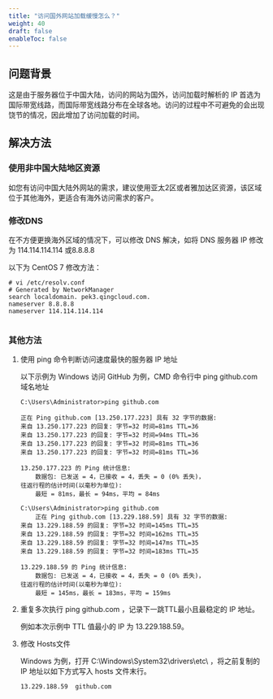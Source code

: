 ```yaml
---
title: "访问国外网站加载缓慢怎么？"
weight: 40
draft: false
enableToc: false
---
```


## 问题背景

 这是由于服务器位于中国大陆，访问的网站为国外，访问加载时解析的 IP 首选为国际带宽线路，而国际带宽线路分布在全球各地。访问的过程中不可避免的会出现饶节的情况，因此增加了访问加载的时间。

## 解决方法

### 使用非中国大陆地区资源

如您有访问中国大陆外网站的需求，建议使用亚太2区或者雅加达区资源，该区域位于其他海外，更适合有海外访问需求的客户。

### 修改DNS

在不方便更换海外区域的情况下，可以修改 DNS 解决，如将 DNS 服务器 IP 修改为 114.114.114.114 或8.8.8.8

以下为 CentOS 7 修改方法：

```
# vi /etc/resolv.conf 
# Generated by NetworkManager
search localdomain. pek3.qingcloud.com.
nameserver 8.8.8.8
nameserver 114.114.114.114
                                                                                                               
```

### 其他方法

1. 使用 ping 命令判断访问速度最快的服务器 IP 地址

   以下示例为 Windows 访问 GitHub 为例，CMD 命令行中 ping github.com 域名地址

   ```
   C:\Users\Administrator>ping github.com
   
   正在 Ping github.com [13.250.177.223] 具有 32 字节的数据:
   来自 13.250.177.223 的回复: 字节=32 时间=81ms TTL=36
   来自 13.250.177.223 的回复: 字节=32 时间=94ms TTL=36
   来自 13.250.177.223 的回复: 字节=32 时间=81ms TTL=36
   来自 13.250.177.223 的回复: 字节=32 时间=81ms TTL=36
   
   13.250.177.223 的 Ping 统计信息:
       数据包: 已发送 = 4，已接收 = 4，丢失 = 0 (0% 丢失)，
   往返行程的估计时间(以毫秒为单位):
       最短 = 81ms，最长 = 94ms，平均 = 84ms
       
   C:\Users\Administrator>ping github.com    
       正在 Ping github.com [13.229.188.59] 具有 32 字节的数据:
   来自 13.229.188.59 的回复: 字节=32 时间=145ms TTL=35
   来自 13.229.188.59 的回复: 字节=32 时间=162ms TTL=35
   来自 13.229.188.59 的回复: 字节=32 时间=147ms TTL=35
   来自 13.229.188.59 的回复: 字节=32 时间=183ms TTL=35
   
   13.229.188.59 的 Ping 统计信息:
       数据包: 已发送 = 4，已接收 = 4，丢失 = 0 (0% 丢失)，
   往返行程的估计时间(以毫秒为单位):
       最短 = 145ms，最长 = 183ms，平均 = 159ms
   ```

2. 重复多次执行 ping  github.com ，记录下一跳TTL最小且最稳定的 IP 地址。

   例如本次示例中 TTL 值最小的 IP 为 13.229.188.59。

3. 修改 Hosts文件

   Windows 为例，打开 C:\Windows\System32\drivers\etc\ ，将之前复制的 IP 地址以如下方式写入 hosts 文件末行。

   ```
   13.229.188.59  github.com  
   ```

